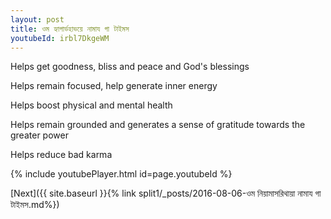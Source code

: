 ```yaml
---
layout: post
title: ওম হ্যাগার্ডহাভয়ে নামায গা টাইমস
youtubeId: irbl7DkgeWM
---
```

 
 
Helps get goodness, bliss and peace and God's blessings
 
Helps remain focused, help generate inner energy 
 
Helps boost physical and mental health 
 
Helps remain grounded and generates a sense of gratitude towards the greater power 
 
Helps reduce bad karma
 
 
 
 


{% include youtubePlayer.html id=page.youtubeId %}
 
[Next]({{ site.baseurl }}{% link  split1/_posts/2016-08-06-ওম নিয়ামাসরিথায়া নামায গা টাইমস.md%})
 
